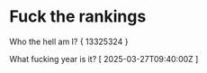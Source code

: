 # Fuck the rankings

Who the hell am I?
{ 13325324 }

What fucking year is it?
[ 2025-03-27T09:40:00Z ]
